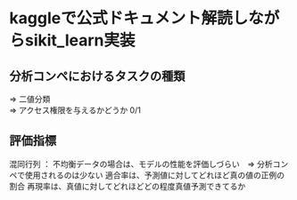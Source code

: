 # kaggleで公式ドキュメント解読しながらsikit_learn実装
  
## 分析コンペにおけるタスクの種類
⇒ 二値分類  
⇒ アクセス権限を与えるかどうか 0/1   

## 評価指標
混同行列 ： 不均衡データの場合は、モデルの性能を評価しづらい　⇒ 分析コンペで使用されるのは少ない
適合率は、予測値に対してどれほど真の値の正例の割合
再現率は、真値に対してどれほどどの程度真値予測できてるか

